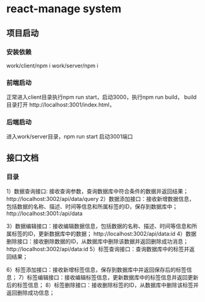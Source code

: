 # react-manage system
## 项目启动 
### 安装依赖
work/client/npm i
work/server/npm i
### 前端启动
正常进入client目录执行npm run start，启动3000，执行npm run build， build 目录打开 http://localhost:3001/index.html，
### 后端启动
进入work/server目录，npm run start 启动3001端口
## 接口文档
### 目录
1）数据查询接口: 接收查询参数，查询数据库中符合条件的数据并返回结果；
http://localhost:3002/api/data/query
2）数据添加接口：接收新增数据信息，包括数据的名称、描述、时间等信息和所属标签的ID，保存到数据库中；
http://localhost:3001:/api/data

3）数据编辑接口：接收编辑数据信息，包括数据的名称、描述、时间等信息和所属标签的ID，更新数据库中的数据；
http://localhost:3002/api/data:id
4）数据删除接口：接收删除数据的ID，从数据库中删除该数据并返回删除成功消息；
http://localhost:3002/api/data:id
5）标签查询接口：查询数据库中的标签并返回结果；

6）标签添加接口：接收新增标签信息，保存到数据库中并返回保存后的标签信息；
7）标签编辑接口：接收编辑标签信息，更新数据库中的标签信息并返回更新后的标签信息；
8）标签删除接口：接收删除标签的ID，从数据库中删除该标签并返回删除成功信息；


